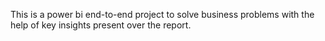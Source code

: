 This is a power bi end-to-end project to solve business problems with the help of key insights present over the report.
